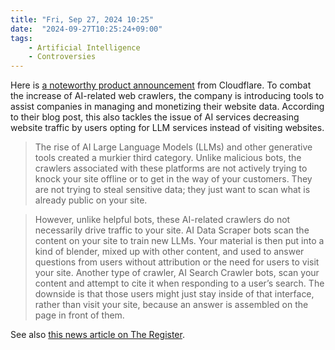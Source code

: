```yaml
---
title: "Fri, Sep 27, 2024 10:25"
date:  "2024-09-27T10:25:24+09:00"
tags:
    - Artificial Intelligence
    - Controversies
---
```


Here is [a noteworthy product announcement](http://web.archive.org/web/20240927013207/https://blog.cloudflare.com/cloudflare-ai-audit-control-ai-content-crawlers/) from Cloudflare. To combat the increase of AI-related web crawlers, the company is introducing tools to assist companies in managing and monetizing their website data. According to their blog post, this also tackles the issue of AI services decreasing website traffic by users opting for LLM services instead of visiting websites.

> The rise of AI Large Language Models (LLMs) and other generative tools created a murkier third category. Unlike malicious bots, the crawlers associated with these platforms are not actively trying to knock your site offline or to get in the way of your customers. They are not trying to steal sensitive data; they just want to scan what is already public on your site.

> However, unlike helpful bots, these AI-related crawlers do not necessarily drive traffic to your site. AI Data Scraper bots scan the content on your site to train new LLMs. Your material is then put into a kind of blender, mixed up with other content, and used to answer questions from users without attribution or the need for users to visit your site. Another type of crawler, AI Search Crawler bots, scan your content and attempt to cite it when responding to a user’s search. The downside is that those users might just stay inside of that interface, rather than visit your site, because an answer is assembled on the page in front of them.

See also [this news article on The Register](http://web.archive.org/web/20240926194312/https://www.theregister.com/2024/09/24/cloudflare_ai_audit/).
